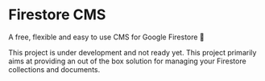 # Firestore CMS

A free, flexible and easy to use CMS for Google Firestore 🎉

This project is under development and not ready yet. This project primarily aims at providing an out of the box solution for managing your Firestore collections and documents.
